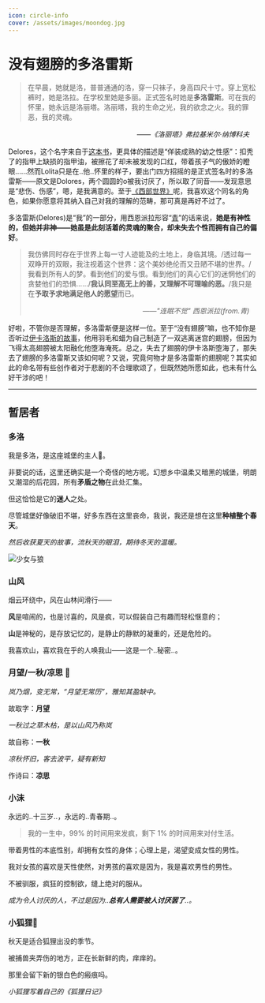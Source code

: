 ```yaml
---
icon: circle-info
cover: /assets/images/moondog.jpg
---
```


# 没有翅膀的多洛雷斯

> 在早晨，她就是洛，普普通通的洛，穿一只袜子，身高四尺十寸。穿上宽松裤时，她是洛拉。在学校里她是多丽。正式签名时她是**多洛雷斯**。可在我的怀里，她永远是洛丽塔。洛丽塔，我的生命之光，我的欲念之火。我的罪恶，我的灵魂。

<div style="text-align:right;margin:15px" ><footer>——<cite>《洛丽塔》弗拉基米尔·纳博科夫</cite></footer></div>

<!-- more -->

Delores，这个名字来自于[这本书](https://book.douban.com/subject/1465324/)，更具体的描述是“佯装成熟的幼之性感”：扣秃了的指甲上缺损的指甲油，被擦花了却未被发现的口红，带着孩子气的傲娇的瞪眼......然而Lolita只是在..他..怀里的样子，要出门四方招摇的是正式签名时的多洛雷斯——原文是Dolores，两个圆圆的o被我讨厌了，所以取了同音——发现意思是“悲伤、伤感”，嗯，是我满意的。至于[《西部世界》](https://movie.douban.com/subject/2338055/)呢，我喜欢这个同名的角色，如果你愿意将其纳入自己对我的理解的范畴，那可真是再好不过了。

多洛雷斯(Delores)是“我”的一部分，用西恩派拉形容“[青](http://www.66rpg.com/game/160856)”的话来说，**她是有神性的，但她并非神——她虽是此刻活着的灵魂的聚合，却未失去个性而拥有自己的偏好**。

> 我仿佛同时存在于世界上每一寸人迹能及的土地上，身临其境。/透过每一双睁开的双眼，我注视着这个世界：这个美妙绝伦而又丑陋不堪的世界。/我看到所有人的梦。看到他们的爱与恨。看到他们的真心它们的迷惘他们的贪婪他们的恐惧....../**我认同至高无上的善，又理解不可理喻的恶。**/我只是在**予取予求地满足他人的愿望**而已。
>
> <div style="text-align:right;margin:15px" ><footer>——<cite>"连眠不觉" 西恩派拉(from.青)</cite></footer></div>

好啦，不管你是否理解，多洛雷斯便是这样一位。至于“没有翅膀”嘛，也不知你是否听过[伊卡洛斯的故事](https://www.zhihu.com/question/50932275/answer/438184901)，他用羽毛和蜡为自己制造了一双逃离迷宫的翅膀，但因为飞得太高翅膀被太阳融化他堕海淹死。总之，失去了翅膀的伊卡洛斯堕海了，那失去了翅膀的多洛雷斯又该如何呢？又说，究竟何物才是多洛雷斯的翅膀呢？其实如此的命名带有些创作者对于悲剧的不合理歌颂了，但既然她所愿如此，也未有什么好干涉的吧！

---

## 暂居者

### 多洛

我是多洛，是这座城堡的主人🏰。

非要说的话，这里还确实是一个奇怪的地方呢。幻想乡中温柔又暗黑的城堡，明朗又潮湿的后花园，所有**矛盾之物**在此处汇集。

但这恰恰是它的**迷人**之处。

尽管城堡好像破旧不堪，好多东西在这里丧命，我说，我还是想在这里**种植整个春天**。

*然后收获夏天的故事，流秋天的眼泪，期待冬天的温暖。*

![](https://delores0217.oss-cn-hangzhou.aliyuncs.com/img/少女与狼.jpg "少女与狼")

### 山风

烟云环绕中，风在山林间滑行——

**风**是喧闹的，也是讨喜的，风是疯，可以假装自己有趣而轻松惬意的；

**山**是神秘的，是存放记忆的，是静止的静默的凝重的，还是危险的。

我喜欢山，喜欢我在乎的人唤我山——这是一个..秘密..。

### 月望/一秋/凉思 🌙

*岚乃烟，变无常，“月望无常历”，雅知其盈缺中。*

故取字：**月望**

*一秋过之草木枯，是以山风乃称岚*

故自称：**一秋**

*凉秋怀旧，客去波平，疑有新知*

作诗曰：**凉思**

### 小沫

永远的..十三岁..，永远的..青春期..。

> 我的一生中，99% 的时间用来发疯，剩下 1% 的时间用来对付生活。

带着男性的本底性别，却拥有女性的身体；心理上是，渴望变成女性的男性。

我对女孩的喜欢是天性使然，对男孩的喜欢是因为，我是喜欢男性的男性。

不被驯服，疯狂的控制欲，缝上绝对的服从。

*成为令人讨厌的人，不过是因为..**总有人需要被人讨厌罢了**..。*

### 小狐狸🦊

秋天是适合狐狸出没的季节。

被捕兽夹弄伤的地方，正在长新鲜的肉，痒痒的。

那里会留下新的银白色的瘢痕吗。

*小狐狸写着自己的《狐狸日记》*
